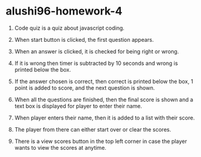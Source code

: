 # alushi96-homework-4

1. Code quiz is a quiz about javascript coding.

2. When start button is clicked, the first question appears.

3. When an answer is clicked, it is checked for being right or wrong.

4. If it is wrong then timer is subtracted by 10 seconds and wrong is printed below the box.

5. If the answer chosen is correct, then correct is printed below the box, 1 point is added to score, and the next question is shown.

6. When all the questions are finished, then the final score is shown and a text box is displayed for player to enter their name.

7. When player enters their name, then it is added to a list with their score.

8. The player from there can either start over or clear the scores.

9. There is a view scores button in the top left corner in case the player wants to view the scores at anytime.